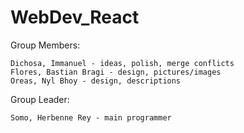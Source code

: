 # WebDev_React

Group Members:

    Dichosa, Immanuel - ideas, polish, merge conflicts
    Flores, Bastian Bragi - design, pictures/images
    Oreas, Nyl Bhoy - design, descriptions

Group Leader:

    Somo, Herbenne Rey - main programmer
